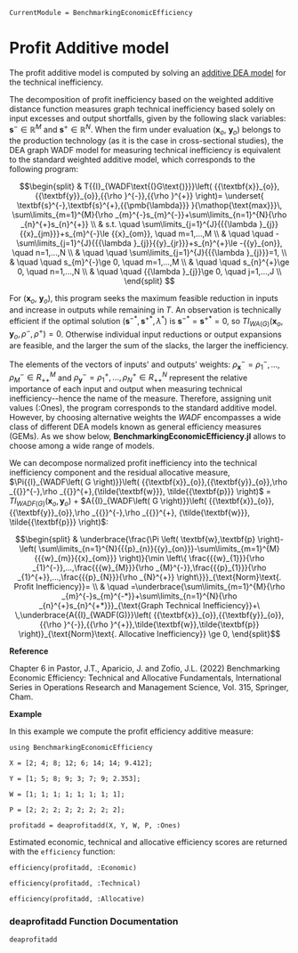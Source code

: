 ```@meta
CurrentModule = BenchmarkingEconomicEfficiency
```

# Profit Additive model

The profit additive model is computed by solving an [additive DEA model](https://javierbarbero.github.io/DataEnvelopmentAnalysis.jl/stable/technical/additive/) for the technical inefficiency.

The decomposition of profit inefficiency based on the weighted additive distance function measures graph technical inefficiency based solely on input excesses and output shortfalls, given by the following slack variables: $\mathbf{s}^-\mathbb{\in R}^M$ and $\mathbf{s}^+\mathbb{\in R}^N$. When the firm under evaluation ($\mathbf{x}_o$, $\mathbf{y}_o$) belongs to the production technology (as it is the case in cross-sectional studies), the DEA graph WADF model for measuring technical inefficiency is equivalent to the standard weighted additive model, which corresponds to the following program:

```math
\begin{split}
	&	T{{I}_{WADF\text{(}G\text{)}}}\left( {{\textbf{x}}_{o}},{{\textbf{y}}_{o}},{{\rho }^{-}},{{\rho }^{+}} \right)= \underset{
		\textbf{s}^{-},\textbf{s}^{+},{{\pmb{\lambda}}} 
	}{\mathop{\text{max}}}\, \sum\limits_{m=1}^{M}{\rho _{m}^{-}s_{m}^{-}}+\sum\limits_{n=1}^{N}{\rho _{n}^{+}s_{n}^{+}}  \\
	& s.t. \quad \sum\limits_{j=1}^{J}{{{\lambda }_{j}}{{x}_{jm}}}+s_{m}^{-}\le {{x}_{om}},  \quad m=1,...,M  \\
	& \quad \quad -\sum\limits_{j=1}^{J}{{{\lambda }_{j}}{{y}_{jr}}}+s_{n}^{+}\le -{{y}_{on}}, \quad n=1,...,N  \\
	& \quad \quad \sum\limits_{j=1}^{J}{{{\lambda }_{j}}}=1,   \\
	& \quad \quad s_{m}^{-}\ge 0, \quad m=1,...,M  \\
    & \quad \quad s_{n}^{+}\ge 0, \quad n=1,...,N  \\
	& \quad	\quad {{\lambda }_{j}}\ge 0, \quad j=1,...,J  \\
\end{split} 
```

 For ($\mathbf{x}_o$, $\mathbf{y}_o$), this program seeks the maximum feasible reduction in inputs and increase in outputs while remaining in $T$. An observation is technically efficient if the optimal solution ($\mathbf{s}^{-*}, \mathbf{s}^{+*},\lambda^*$) is $\mathbf{s}^{-*}=\mathbf{s}^{+*}=0$, so	$T{{I}_{WA\text{(}G\text{)}}}\left( {{\textbf{x}}_{o}},{{\textbf{y}}_{o}},{{\rho }^{-}},{{\rho }^{+}} \right)=0$. Otherwise individual input reductions or output expansions are feasible, and the larger the sum of the slacks, the larger the inefficiency. 

 The elements of the vectors of inputs' and outputs' weights: ${\rho}_{\textbf{x}}^{-}=\rho_{1}^{-},...,\rho_{M}^{-} \in R_{++}^{M}$ and ${\rho}_{\textbf{y}}^{-}=\rho_{1}^{+},...,\rho_{N}^{+} \in R_{++}^{N}$ represent the relative importance of each input and output when measuring technical inefficiency--hence the name of the measure. Therefore, assigning unit values (:Ones), the program corresponds to the standard additive model. However, by choosing alternative weights the $WADF$ encompasses a wide class of different DEA models known as general efficiency measures (GEMs).  As we show below, **BenchmarkingEconomicEfficiency.jl** allows to choose among a wide range of models. 
     
We can decompose normalized profit inefficiency into the technical inefficiency component and the residual allocative measure, $\Pi{{I}_{WADF\left( G \right)}}\left( {{\textbf{x}}_{o}},{{\textbf{y}}_{o}},\rho _{{}}^{-},\rho _{{}}^{+},{\tilde{\textbf{w}}}, \tilde{{\textbf{p}}} \right)$ = $T{{I}_{WADF\left( G \right)}}\left( {{\textbf{x}}_{o}},{{\textbf{y}}_{o}} \right)$ + $A{{I}_{WADF\left( G \right)}}\left( {{\textbf{x}}_{o}},{{\textbf{y}}_{o}},\rho _{{}}^{-},\rho _{{}}^{+}, {\tilde{\textbf{w}}}, \tilde{{\textbf{p}}} \right)$:  

```math
\begin{split}
	& \underbrace{\frac{\Pi \left( \textbf{w},\textbf{p} \right)-\left( \sum\limits_{n=1}^{N}{{{p}_{n}}{{y}_{on}}}-\sum\limits_{m=1}^{M}{{{w}_{m}}{{x}_{om}}} \right)}{\min \left\{ \frac{{{w}_{1}}}{\rho _{1}^{-}},...,\frac{{{w}_{M}}}{\rho _{M}^{-}},\frac{{{p}_{1}}}{\rho _{1}^{+}},...,\frac{{{p}_{N}}}{\rho _{N}^{+}} \right\}}}_{\text{Norm}\text{. Profit Inefficiency}}= \\ 
	& \quad =\underbrace{\sum\limits_{m=1}^{M}{\rho _{m}^{-}s_{m}^{-*}}+\sum\limits_{n=1}^{N}{\rho _{n}^{+}s_{n}^{+*}}}_{\text{Graph Technical Inefficiency}}+\ \,\underbrace{A{{I}_{WADF(G)}}\left( {{\textbf{x}}_{o}},{{\textbf{y}}_{o}},{{\rho }^{-}},{{\rho }^{+}},\tilde{\textbf{w}},\tilde{\textbf{p}} \right)}_{\text{Norm}\text{. Allocative Inefficiency}} \ge 0,  
\end{split}
```

**Reference**

Chapter 6 in Pastor, J.T., Aparicio, J. and Zofío, J.L. (2022) Benchmarking Economic Efficiency: Technical and Allocative Fundamentals, International Series in Operations Research and Management Science, Vol. 315,  Springer, Cham. 


**Example**

In this example we compute the profit efficiency additive measure:
```@example profitadditive
using BenchmarkingEconomicEfficiency

X = [2; 4; 8; 12; 6; 14; 14; 9.412];

Y = [1; 5; 8; 9; 3; 7; 9; 2.353];

W = [1; 1; 1; 1; 1; 1; 1; 1];

P = [2; 2; 2; 2; 2; 2; 2; 2];

profitadd = deaprofitadd(X, Y, W, P, :Ones)
```

Estimated economic, technical and allocative efficiency scores are returned with the `efficiency` function:
```@example profitadditive
efficiency(profitadd, :Economic)
```

```@example profitadditive
efficiency(profitadd, :Technical)
```

```@example profitadditive
efficiency(profitadd, :Allocative)
```

### deaprofitadd Function Documentation

```@docs
deaprofitadd
```

